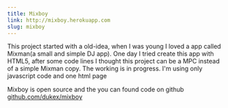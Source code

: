 ```yaml
---
title: Mixboy
link: http://mixboy.herokuapp.com
slug: mixboy
---
```


This project started with a old-idea, when I was young I loved a app called Mixman(a small and simple DJ app). One day I tried create this app with HTML5, after some code lines I thought this project can be a MPC instead of a simple Mixman copy. The working is in progress. I'm using only javascript code and one html page

Mixboy is open source and the you can found code on github [github.com/dukex/mixboy](https://github.com/dukex/mixboy)
